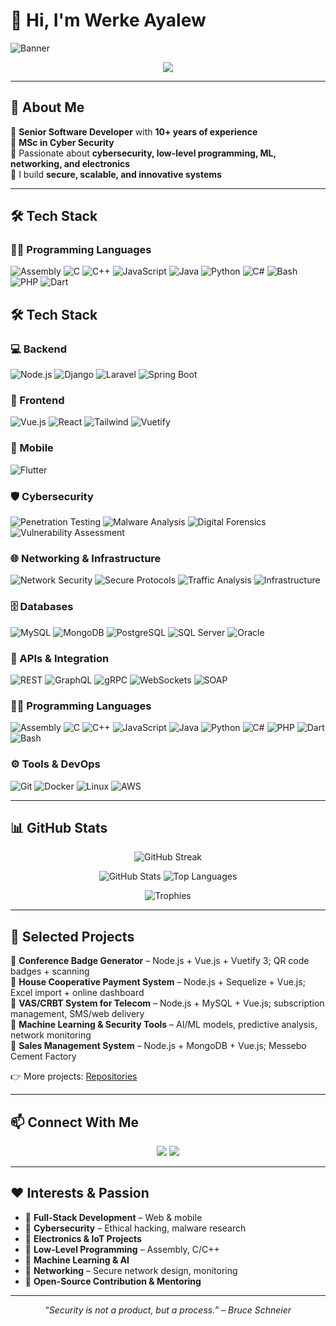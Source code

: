 # 👋 Hi, I'm Werke Ayalew  

![Banner](https://i.imgur.com/DA5xG2k.png) <!-- Replace with your custom banner if needed -->

<p align="center">
  <img src="https://readme-typing-svg.herokuapp.com?size=22&duration=4000&color=36BCF7&center=true&vCenter=true&width=600&lines=Senior+Software+Developer;MSc+in+Cyber+Security;Full+Stack+Web+%26+Mobile+Developer;Cybersecurity+%7C+Machine+Learning+%7C+Networking;Electronics+%26+IoT+hobbyist" />
</p>

---

## 🚀 About Me
🔹 **Senior Software Developer** with **10+ years of experience**  
🔹 **MSc in Cyber Security**  
🔹 Passionate about **cybersecurity, low-level programming, ML, networking, and electronics**  
🔹 I build **secure, scalable, and innovative systems**  

---

## 🛠️ Tech Stack

### 👨‍💻 Programming Languages
<p align="left">
  <img src="https://img.shields.io/badge/Assembly-Low_Level_Programming-6E4C13?style=for-the-badge&logo=assemblyscript&logoColor=white" alt="Assembly" />
  <img src="https://img.shields.io/badge/C-System_Programming-00599C?style=for-the-badge&logo=c&logoColor=white" alt="C" />
  <img src="https://img.shields.io/badge/C++-High_Performance-00599C?style=for-the-badge&logo=cplusplus&logoColor=white" alt="C++" />
  <img src="https://img.shields.io/badge/JavaScript-Web_Development-F7DF1E?style=for-the-badge&logo=javascript&logoColor=black" alt="JavaScript" />
  <img src="https://img.shields.io/badge/Java-Enterprise_Applications-007396?style=for-the-badge&logo=java&logoColor=white" alt="Java" />
  <img src="https://img.shields.io/badge/Python-Data_Science_&_AI-3776AB?style=for-the-badge&logo=python&logoColor=white" alt="Python" />
  <img src="https://img.shields.io/badge/CSharp-Desktop_&_Game_Dev-239120?style=for-the-badge&logo=csharp&logoColor=white" alt="C#" />
  <img src="https://img.shields.io/badge/Bash-Shell_Scripting-4EAA25?style=for-the-badge&logo=gnubash&logoColor=white" alt="Bash" />
  <img src="https://img.shields.io/badge/PHP-Web_Backend-777BB4?style=for-the-badge&logo=php&logoColor=white" alt="PHP" />
  <img src="https://img.shields.io/badge/Dart-Cross_Platform_Apps-0175C2?style=for-the-badge&logo=dart&logoColor=white" alt="Dart" />
</p>

## 🛠️ Tech Stack

### 💻 Backend
![Node.js](https://img.shields.io/badge/Node.js-339933?style=for-the-badge&logo=node.js&logoColor=white)
![Django](https://img.shields.io/badge/Django-092E20?style=for-the-badge&logo=django&logoColor=white)
![Laravel](https://img.shields.io/badge/Laravel-F05340?style=for-the-badge&logo=laravel&logoColor=white)
![Spring Boot](https://img.shields.io/badge/Spring_Boot-Microservices-6DB33F?style=for-the-badge&logo=springboot&logoColor=white)

### 🎨 Frontend
![Vue.js](https://img.shields.io/badge/Vue.js-35495E?style=for-the-badge&logo=vue.js&logoColor=4FC08D)
![React](https://img.shields.io/badge/React-20232A?style=for-the-badge&logo=react&logoColor=61DAFB)
![Tailwind](https://img.shields.io/badge/Tailwind_CSS-06B6D4?style=for-the-badge&logo=tailwind-css&logoColor=white)
![Vuetify](https://img.shields.io/badge/Vuetify-1867C0?style=for-the-badge&logo=vuetify&logoColor=white)

### 📱 Mobile
![Flutter](https://img.shields.io/badge/Flutter-02569B?style=for-the-badge&logo=flutter&logoColor=white)

### 🛡️ Cybersecurity
![Penetration Testing](https://img.shields.io/badge/Penetration_Testing-Red_Team-FF0000?style=for-the-badge&logo=kalilinux&logoColor=white)
![Malware Analysis](https://img.shields.io/badge/Malware_Analysis-Reverse_Engineering-8B0000?style=for-the-badge&logo=virustotal&logoColor=white)
![Digital Forensics](https://img.shields.io/badge/Digital_Forensics-Incident_Response-000000?style=for-the-badge&logo=autopsy&logoColor=white)
![Vulnerability Assessment](https://img.shields.io/badge/Vulnerability_Assessment-Security_Audit-FF6F00?style=for-the-badge&logo=owasp&logoColor=white)

### 🌐 Networking & Infrastructure
![Network Security](https://img.shields.io/badge/Network_Security-Firewalls_&_IDS-1BA0E2?style=for-the-badge&logo=fortinet&logoColor=white)
![Secure Protocols](https://img.shields.io/badge/Secure_Protocols-SSL_TLS_VPN_IPSec-006699?style=for-the-badge&logo=letsencrypt&logoColor=white)
![Traffic Analysis](https://img.shields.io/badge/Traffic_Analysis-Packet_Inspection-007ACC?style=for-the-badge&logo=wireshark&logoColor=white)
![Infrastructure](https://img.shields.io/badge/Infrastructure-SDN_&_Cloud_Networks-2E8B57?style=for-the-badge&logo=cloudflare&logoColor=white)

### 🗄️ Databases
![MySQL](https://img.shields.io/badge/MySQL-4479A1?style=for-the-badge&logo=mysql&logoColor=white)
![MongoDB](https://img.shields.io/badge/MongoDB-4EA94B?style=for-the-badge&logo=mongodb&logoColor=white)
![PostgreSQL](https://img.shields.io/badge/PostgreSQL-316192?style=for-the-badge&logo=postgresql&logoColor=white)
![SQL Server](https://img.shields.io/badge/SQL_Server-CC2927?style=for-the-badge&logo=microsoftsqlserver&logoColor=white)
![Oracle](https://img.shields.io/badge/Oracle-FF0000?style=for-the-badge&logo=oracle&logoColor=white)

### 🔌 APIs & Integration
![REST](https://img.shields.io/badge/REST-API_Design-02569B?style=for-the-badge&logo=postman&logoColor=white)
![GraphQL](https://img.shields.io/badge/GraphQL-Query_Language-E10098?style=for-the-badge&logo=graphql&logoColor=white)
![gRPC](https://img.shields.io/badge/gRPC-Microservices-4285F4?style=for-the-badge&logo=google&logoColor=white)
![WebSockets](https://img.shields.io/badge/WebSockets-Real_Time-333333?style=for-the-badge&logo=socket.io&logoColor=white)
![SOAP](https://img.shields.io/badge/SOAP-XML_Based_Services-FF9900?style=for-the-badge&logo=w3c&logoColor=white)

### 👨‍💻 Programming Languages
![Assembly](https://img.shields.io/badge/Assembly-Low_Level-6E4C13?style=for-the-badge&logo=intel&logoColor=white)
![C](https://img.shields.io/badge/C-00599C?style=for-the-badge&logo=c&logoColor=white)
![C++](https://img.shields.io/badge/C++-00599C?style=for-the-badge&logo=cplusplus&logoColor=white)
![JavaScript](https://img.shields.io/badge/JavaScript-F7DF1E?style=for-the-badge&logo=javascript&logoColor=black)
![Java](https://img.shields.io/badge/Java-007396?style=for-the-badge&logo=openjdk&logoColor=white)
![Python](https://img.shields.io/badge/Python-3776AB?style=for-the-badge&logo=python&logoColor=white)
![C#](https://img.shields.io/badge/C%23-239120?style=for-the-badge&logo=csharp&logoColor=white)
![PHP](https://img.shields.io/badge/PHP-777BB4?style=for-the-badge&logo=php&logoColor=white)
![Dart](https://img.shields.io/badge/Dart-0175C2?style=for-the-badge&logo=dart&logoColor=white)
![Bash](https://img.shields.io/badge/Bash_Scripting-4EAA25?style=for-the-badge&logo=gnu-bash&logoColor=white)

### ⚙️ Tools & DevOps
![Git](https://img.shields.io/badge/Git-F05032?style=for-the-badge&logo=git&logoColor=white)
![Docker](https://img.shields.io/badge/Docker-2496ED?style=for-the-badge&logo=docker&logoColor=white)
![Linux](https://img.shields.io/badge/Linux-FCC624?style=for-the-badge&logo=linux&logoColor=black)
![AWS](https://img.shields.io/badge/AWS-232F3E?style=for-the-badge&logo=amazon-aws&logoColor=white)


---

## 📊 GitHub Stats

<p align="center">
  <img src="https://github-readme-streak-stats.herokuapp.com?user=werke&theme=tokyonight&hide_border=true" alt="GitHub Streak" />
</p>

<p align="center">
  <img src="https://github-readme-stats.vercel.app/api?username=werke&show_icons=true&theme=tokyonight&count_private=true&hide_border=true" alt="GitHub Stats" />
  <img src="https://github-readme-stats.vercel.app/api/top-langs/?username=werke&layout=compact&theme=tokyonight&hide_border=true" alt="Top Languages" />
</p>

<p align="center">
  <img src="https://github-profile-trophy.vercel.app/?username=werke&theme=onedark&no-frame=true&row=1&column=6" alt="Trophies" />
</p>

---

## 💼 Selected Projects

🔹 **Conference Badge Generator** – Node.js + Vue.js + Vuetify 3; QR code badges + scanning  
🔹 **House Cooperative Payment System** – Node.js + Sequelize + Vue.js; Excel import + online dashboard  
🔹 **VAS/CRBT System for Telecom** – Node.js + MySQL + Vue.js; subscription management, SMS/web delivery  
🔹 **Machine Learning & Security Tools** – AI/ML models, predictive analysis, network monitoring  
🔹 **Sales Management System** – Node.js + MongoDB + Vue.js; Messebo Cement Factory  

👉 More projects: [Repositories](https://github.com/werke?tab=repositories)

---

## 📫 Connect With Me

<p align="center">
  <a href="mailto:werkea2@gmail.com"><img src="https://img.shields.io/badge/Gmail-D14836?style=for-the-badge&logo=gmail&logoColor=white"></a>
  <a href="https://www.linkedin.com/in/werkeayalew/"><img src="https://img.shields.io/badge/LinkedIn-0077B5?style=for-the-badge&logo=linkedin&logoColor=white"></a>
</p>

---

## ❤️ Interests & Passion

- 🔹 **Full-Stack Development** – Web & mobile  
- 🔹 **Cybersecurity** – Ethical hacking, malware research  
- 🔹 **Electronics & IoT Projects**  
- 🔹 **Low-Level Programming** – Assembly, C/C++  
- 🔹 **Machine Learning & AI**  
- 🔹 **Networking** – Secure network design, monitoring  
- 🔹 **Open-Source Contribution & Mentoring**  

---

<p align="center"><i>“Security is not a product, but a process.” – Bruce Schneier</i></p>

